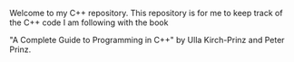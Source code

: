 <p>Welcome to my C++ repository. This repository is for me to keep track of the C++ code I am following with the book </p>
<p>"A Complete Guide to Programming in C++" by Ulla Kirch-Prinz and Peter Prinz.</p>